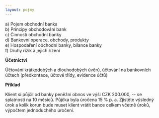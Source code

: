 ```yaml
---
layout: pojmy
---
```


a) Pojem obchodní banka  
b) Principy obchodování bank  
c) Činnosti obchodní banky  
d) Bankovní operace, obchody, produkty  
e) Hospodaření obchodní banky, bilance banky  
f) Druhy rizik a jejich řízení  

**Účetnictví**

Účtování krátkodobých a dlouhodobých úvěrů, účtování na bankovních účtech (předkontace, účtové třídy, evidence účtů)

**Příklad**

Klient si půjčil od banky peněžní obnos ve výši CZK 200.000, -- se splatností na 10 měsíců. Půjčka byla úročena 15 % p. a. Zjistěte výsledný úrok a kolik korun bude muset klient vrátit bance celkem včetně úroků, výpočtem jednoduchého úročení.

